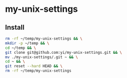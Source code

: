 my-unix-settings
================

## Install

```bash
rm -rf ~/temp/my-unix-settings && \
mkdir -p ~/temp && \
cd ~/temp && \
git clone git@github.com:yi/my-unix-settings.git && \
mv ./my-unix-settings/.git ~ && \
cd ~ && \
git reset --hard HEAD && \
rm -rf ~/temp/my-unix-settings
```
